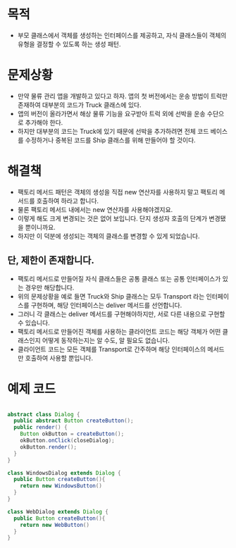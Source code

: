 # 목적
- 부모 클래스에서 객체를 생성하는 인터페이스를 제공하고, 자식 클래스들이 객체의 유형을 결정할 수 있도록 하는 생성 패턴.

# 문제상황
- 만약 물류 관리 앱을 개발하고 있다고 하자. 앱의 첫 버전에서는 운송 방법이 트럭만 존재하여 대부분의 코드가 Truck 클래스에 있다.
- 앱의 버전이 올라가면서 해상 물류 기능을 요구받아 트럭 외에 선박을 운송 수단으로 추가해야 한다.
- 하지만 대부분의 코드는 Truck에 있기 때문에 선박을 추가하려면 전체 코드 베이스를 수정하거나 중복된 코드를 Ship 클래스를 위해 만들어야 할 것이다.

# 해결책
- 팩토리 메서드 패턴은 객체의 생성을 직접 new 연산자를 사용하지 말고 팩토리 메서드를 호출하여 하라고 합니다.
- 물론 팩토리 메서드 내에서는 new 연산자를 사용해야겠지요.
- 이렇게 해도 크게 변경되는 것은 없어 보입니다. 단지 생성자 호출의 단계가 변경됐을 뿐이니까요.
- 하지만 이 덕분에 생성되는 객체의 클래스를 변경할 수 있게 되었습니다.
  
## 단, 제한이 존재합니다.
- 팩토리 메서드로 만들어질 자식 클래스들은 공통 클래스 또는 공통 인터페이스가 있는 경우만 해당합니다.
- 위의 문제상황을 예로 들면 Truck와 Ship 클래스는 모두 Transport 라는 인터페이스를 구현하며, 해당 인터페이스는 deliver 메서드를 선언합니다.
- 그러니 각 클래스는 deliver 메서드를 구현해야하지만, 서로 다른 내용으로 구현할 수 있습니다.
- 팩토리 메서드로 만들어진 객체를 사용하는 클라이언트 코드는 해당 객체가 어떤 클래스인지 어떻게 동작하는지는 알 수도, 알 필요도 없습니다.
- 클라이언트 코드는 모든 객체를 Transport로 간주하며 해당 인터페이스의 메서드만 호출하여 사용할 뿐입니다.

# 예제 코드
```java

abstract class Dialog {
  public abstract Button createButton();
  public render() {
    Button okButton = createButton();
    okButton.onClick(closeDialog);
    okButton.render();
  }
}

class WindowsDialog extends Dialog {
  public Button createButton(){
    return new WindowsButton()
  }
}

class WebDialog extends Dialog {
  public Button createButton(){
    return new WebButton()
  }
}




```
